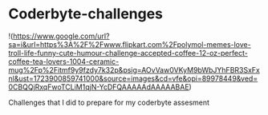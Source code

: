 # Coderbyte-challenges
!(https://www.google.com/url?sa=i&url=https%3A%2F%2Fwww.flipkart.com%2Fpolymol-memes-love-troll-life-funny-cute-humour-challenge-accepted-coffee-12-oz-perfect-coffee-tea-lovers-1004-ceramic-mug%2Fp%2Fitmf9y9fzdy7k32p&psig=AOvVaw0VKyM9bWbJYhFBR3SxFxnl&ust=1723900859741000&source=images&cd=vfe&opi=89978449&ved=0CBQQjRxqFwoTCLiM1qjN-YcDFQAAAAAdAAAAABAE)

Challenges that I did to prepare for my coderbyte assesment
